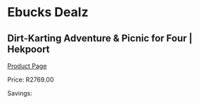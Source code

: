 
# Ebucks Dealz
## Dirt-Karting Adventure & Picnic for Four | Hekpoort
[Product Page](https://www.ebucks.com/web/shop/productSelected.do?prodId=342647154&catId=714893646)

Price: R2769.00

Savings: 


	